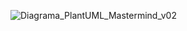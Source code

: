 ![Diagrama_PlantUML_Mastermind_v02](/JavaScript/JS-Objetos/Mastermind/v0.2/mastermind-oop-functions-uml.png)